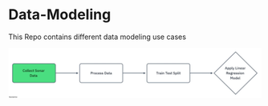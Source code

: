 # Data-Modeling
This Repo contains different data modeling use cases

![image](https://github.com/shreyasmc1234/Rock_v-s_Mine-Prediction-by-using-ML/blob/main/image.png)
